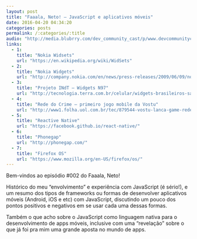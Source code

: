 ```yaml
---
layout: post
title: "Faaala, Neto! – JavaScript e aplicativos móveis"
date: 2016-04-20 04:34:20
categories: posts
permalink: /:categories/:title
audio: "http://media.blubrry.com/dev_community_cast/p/www.devcommunitycast.com.br/episodios/FaaalaNeto-Ep002-JSMobile.mp3"
links:
  - 1:
    title: "Nokia Widsets"
    url: "https://en.wikipedia.org/wiki/WidSets"
  - 2:
    title: "Nokia Widgets"
    url: "http://company.nokia.com/en/news/press-releases/2009/06/09/nokia-wrt-plug-ins-let-web-developers-designers-quickly-extend-existing-web-content-to-the-global-mobile-marketplace"
  - 3:
    title: "Projeto INdT – Widgets N97"
    url: "http://tecnologia.terra.com.br/celular/widgets-brasileiros-sao-destaque-no-novo-nokia-n97,0258f98a346ea310VgnCLD200000bbcceb0aRCRD.html"
  - 4:
    title: "Rede do Crime – primeiro jogo mobile da Vostu"
    url: "http://www1.folha.uol.com.br/tec/879544-vostu-lanca-game-rede-do-crime-do-orkut-para-celulares.shtml"
  - 5:
    title: "Reactive Native"
    url: "https://facebook.github.io/react-native/"
  - 6:
    title: "Phonegap"
    url: "http://phonegap.com/"
  - 7:
    title: "Firefox OS"
    url: "https://www.mozilla.org/en-US/firefox/os/"
---
```


Bem-vindos ao episódio #002 do Faaala, Neto!

Histórico do meu “envolvimento” e experiência com JavaScript (é sério!), e um resumo dos tipos de frameworks ou formas de desenvolver aplicativos móveis (Android, iOS e etc) com JavaScript, discutindo um pouco dos pontos positivos e negativos em se usar cada uma dessas formas.
<!--preview-->
Também o que acho sobre o JavaScript como linguagem nativa para o desenvolvimento de apps móveis, inclusive com uma “revelação” sobre o que já foi pra mim uma grande aposta no mundo de apps.
